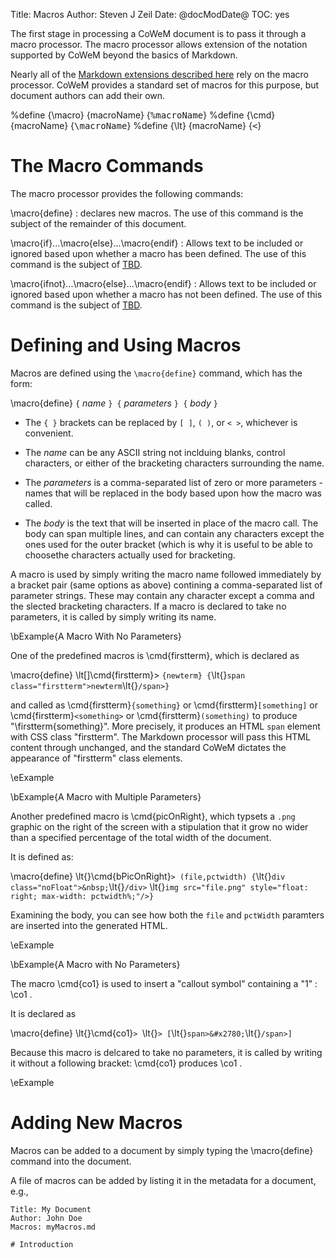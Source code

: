 Title: Macros
Author: Steven J Zeil
Date: @docModDate@
TOC: yes


The first stage in processing a CoWeM document is to pass it through a macro processor.
The macro processor allows extension of the notation supported by CoWeM beyond the basics
of Markdown. 

Nearly all of the [Markdown extensions described here](doc:markdownExtensions) rely on the
macro processor. CoWeM provides a standard set of  macros for this purpose, but document
authors can add their own.

%define {\macro} {macroName} {<tt>&#x25;</tt><tt>macroName</tt>}
%define {\cmd} {macroName} {<tt>&#x5C;</tt><tt>macroName</tt>}
%define {\lt} {macroName} {<tt>&lt;</tt>}

# The Macro Commands


The macro processor provides the following commands:

\macro{define}
: declares new macros. The use of this command is the subject of the remainder of this document.

\macro{if}...\macro{else}...\macro{endif}
: Allows text to be included or ignored based upon whether a macro has been defined. The use of this
command is the subject of [TBD](doc:conditionalText).

\macro{ifnot}...\macro{else}...\macro{endif}
: Allows text to be included or ignored based upon whether a macro has not been defined. The use of this
command is the subject of [TBD](doc:conditionalText).




# Defining and Using Macros

Macros are defined using the `\macro{define}` command, which has the form:

\macro{define} `{` _name_ `} {` _parameters_ `} {` _body_ `}`


* The `{ }` brackets can be replaced  by `[ ]`, `( )`, or `< >`, whichever is convenient.   
* The _name_ can be any ASCII string not inclduing blanks, control characters, or either of the bracketing
  characters surrounding the name.
  
* The _parameters_ is a comma-separated list of zero or more parameters - names that will be replaced
  in the body based upon how the macro was called.
* The _body_ is the text that will be inserted in place of the macro call. The body can span multiple
  lines, and can contain any characters except the ones used for the outer bracket (which is why it is useful
  to be able to choosethe characters actually used for bracketing.
  
A macro is used by simply writing the macro name followed immediately by a bracket pair
(same options as above) contining a comma-separated list of parameter strings. These may contain
any character except a comma and the slected bracketing characters.  If a macro is declared to take no
parameters, it is called by simply writing its name.

\bExample{A Macro With No Parameters}

One of the predefined macros is \cmd{firstterm}, which is declared as

\macro{define} \lt[]\cmd{firstterm}> `{newterm} {`\lt{}`span class="firstterm">newterm`\lt{}`/span>}`
    
and called as \cmd{firstterm}`{something}` or \cmd{firstterm}`[something]` or
 \cmd{firstterm}`<something>` or \cmd{firstterm}`(something)` to produce "\firstterm{something}".   More precisely, it produces an HTML `span` element with CSS class "firstterm".
 The Markdown processor will pass this HTML content through unchanged, and the standard CoWeM dictates the appearance of "firstterm" class elements.
 
\eExample


\bExample{A Macro with Multiple Parameters}

Another predefined macro is \cmd{picOnRight}, which typsets a `.png` graphic on the right of the screen with a stipulation that it grow no wider than a specified percentage of the total width of the document.

It is defined as:

\macro{define} \lt{}\cmd{bPicOnRight}`> (file,pctwidth) {`\lt{}`div class="noFloat">&nbsp;`\lt{}`/div>`
    \lt{}`img src="file.png" style="float: right; max-width: pctwidth%;"/>}`	
 
Examining the body, you can see how both the `file` and `pctWidth` paramters are inserted into
the generated HTML.

\eExample


\bExample{A Macro with No Parameters}

The macro \cmd{co1} is used to insert a "callout symbol" containing a "1" : \co1 .

It is declared as

\macro{define} \lt{}\cmd{co1}`> `\lt{}`> [`\lt{}`span>&#x2780;`\lt{}`/span>]`
    
Because this macro is delcared to take no parameters, it is called by writing it without a following bracket: \cmd{co1} produces \co1 .

\eExample


# Adding New Macros

Macros can be added to a document by simply typing the \macro{define} command into the document.

A file of macros can be added by listing it in the metadata for a document, e.g.,

```
Title: My Document
Author: John Doe
Macros: myMacros.md

# Introduction
```
